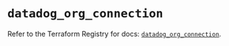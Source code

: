 # `datadog_org_connection`

Refer to the Terraform Registry for docs: [`datadog_org_connection`](https://registry.terraform.io/providers/datadog/datadog/3.78.0/docs/resources/org_connection).
